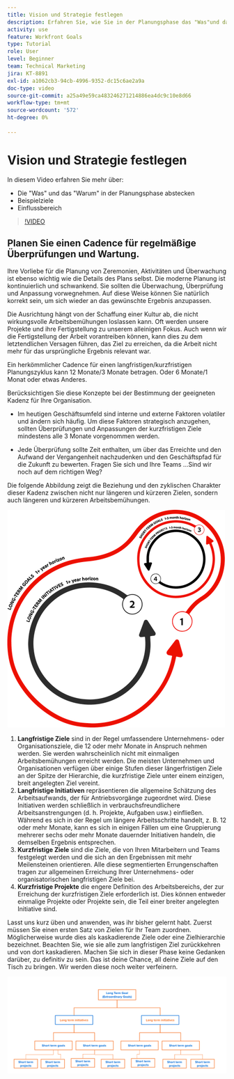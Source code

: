 ```yaml
---
title: Vision und Strategie festlegen
description: Erfahren Sie, wie Sie in der Planungsphase das "Was"und das "Warum"artikulieren, Beispielziele und Einflussbereich definieren.
activity: use
feature: Workfront Goals
type: Tutorial
role: User
level: Beginner
team: Technical Marketing
jira: KT-8891
exl-id: a1062cb3-94cb-4996-9352-dc15c6ae2a9a
doc-type: video
source-git-commit: a25a49e59ca483246271214886ea4dc9c10e8d66
workflow-type: tm+mt
source-wordcount: '572'
ht-degree: 0%

---
```


# Vision und Strategie festlegen

In diesem Video erfahren Sie mehr über:

* Die &quot;Was&quot; und das &quot;Warum&quot; in der Planungsphase abstecken
* Beispielziele
* Einflussbereich

>[!VIDEO](https://video.tv.adobe.com/v/335185/?quality=12&learn=on)

## Planen Sie einen Cadence für regelmäßige Überprüfungen und Wartung.

Ihre Vorliebe für die Planung von Zeremonien, Aktivitäten und Überwachung ist ebenso wichtig wie die Details des Plans selbst. Die moderne Planung ist kontinuierlich und schwankend. Sie sollten die Überwachung, Überprüfung und Anpassung vorwegnehmen. Auf diese Weise können Sie natürlich korrekt sein, um sich wieder an das gewünschte Ergebnis anzupassen.

Die Ausrichtung hängt von der Schaffung einer Kultur ab, die nicht wirkungsvolle Arbeitsbemühungen loslassen kann. Oft werden unsere Projekte und ihre Fertigstellung zu unserem alleinigen Fokus. Auch wenn wir die Fertigstellung der Arbeit vorantreiben können, kann dies zu dem letztendlichen Versagen führen, das Ziel zu erreichen, da die Arbeit nicht mehr für das ursprüngliche Ergebnis relevant war.

Ein herkömmlicher Cadence für einen langfristigen/kurzfristigen Planungszyklus kann 12 Monate/3 Monate betragen. Oder 6 Monate/1 Monat oder etwas Anderes.

Berücksichtigen Sie diese Konzepte bei der Bestimmung der geeigneten Kadenz für Ihre Organisation.

* Im heutigen Geschäftsumfeld sind interne und externe Faktoren volatiler und ändern sich häufig. Um diese Faktoren strategisch anzugehen, sollten Überprüfungen und Anpassungen der kurzfristigen Ziele mindestens alle 3 Monate vorgenommen werden.

* Jede Überprüfung sollte Zeit enthalten, um über das Erreichte und den Aufwand der Vergangenheit nachzudenken und den Geschäftspfad für die Zukunft zu bewerten. Fragen Sie sich und Ihre Teams ...Sind wir noch auf dem richtigen Weg?

Die folgende Abbildung zeigt die Beziehung und den zyklischen Charakter dieser Kadenz zwischen nicht nur längeren und kürzeren Zielen, sondern auch längeren und kürzeren Arbeitsbemühungen.

![Grafik eines strategischen Ausführungszyklus](assets/02-workfront-goals-strategic-execution-cycle.png)

1. **Langfristige Ziele** sind in der Regel umfassendere Unternehmens- oder Organisationsziele, die 12 oder mehr Monate in Anspruch nehmen werden. Sie werden wahrscheinlich nicht mit einmaligen Arbeitsbemühungen erreicht werden. Die meisten Unternehmen und Organisationen verfügen über einige Stufen dieser längerfristigen Ziele an der Spitze der Hierarchie, die kurzfristige Ziele unter einem einzigen, breit angelegten Ziel vereint.
1. **Langfristige Initiativen** repräsentieren die allgemeine Schätzung des Arbeitsaufwands, der für Antriebsvorgänge zugeordnet wird. Diese Initiativen werden schließlich in verbrauchsfreundlichere Arbeitsanstrengungen (d. h. Projekte, Aufgaben usw.) einfließen. Während es sich in der Regel um längere Arbeitsschritte handelt, z. B. 12 oder mehr Monate, kann es sich in einigen Fällen um eine Gruppierung mehrerer sechs oder mehr Monate dauernder Initiativen handeln, die demselben Ergebnis entsprechen.
1. **Kurzfristige Ziele** sind die Ziele, die von Ihren Mitarbeitern und Teams festgelegt werden und die sich an den Ergebnissen mit mehr Meilensteinen orientieren. Alle diese segmentierten Errungenschaften tragen zur allgemeinen Erreichung Ihrer Unternehmens- oder organisatorischen langfristigen Ziele bei.
1. **Kurzfristige Projekte** die engere Definition des Arbeitsbereichs, der zur Erreichung der kurzfristigen Ziele erforderlich ist. Dies können entweder einmalige Projekte oder Projekte sein, die Teil einer breiter angelegten Initiative sind.

<!--
Your turn graphic
-->

Lasst uns kurz üben und anwenden, was ihr bisher gelernt habt. Zuerst müssen Sie einen ersten Satz von Zielen für Ihr Team zuordnen. Möglicherweise wurde dies als kaskadierende Ziele oder eine Zielhierarchie bezeichnet. Beachten Sie, wie sie alle zum langfristigen Ziel zurückkehren und von dort kaskadieren. Machen Sie sich in dieser Phase keine Gedanken darüber, zu definitiv zu sein. Das ist deine Chance, all deine Ziele auf den Tisch zu bringen. Wir werden diese noch weiter verfeinern.

![Grafik zur Zuordnung kurzfristiger und langfristiger Ziele](assets/03-workfront-goals-goal-mapping.png)
